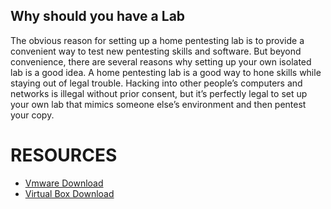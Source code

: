 ## Why should you have a Lab

The obvious reason for setting up a home pentesting lab is to provide a convenient way to test new pentesting skills and software. But beyond convenience, there are several reasons why setting up your own isolated lab is a good idea.
A home pentesting lab is a good way to hone skills while staying out of legal trouble. Hacking into other people’s computers and networks is illegal without prior consent, but it’s perfectly legal to set up your own lab that mimics someone else’s environment and then pentest your copy.

# RESOURCES
- [Vmware Download](https://www.vmware.com/products/workstation-player/workstation-player-evaluation.html)
- [Virtual Box Download](https://www.virtualbox.org/wiki/Downloads)
